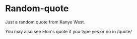 # Random-quote

Just a random quote from Kanye West. 

You may also see Elon's quote if you type yes or no in /quote/<choice>
